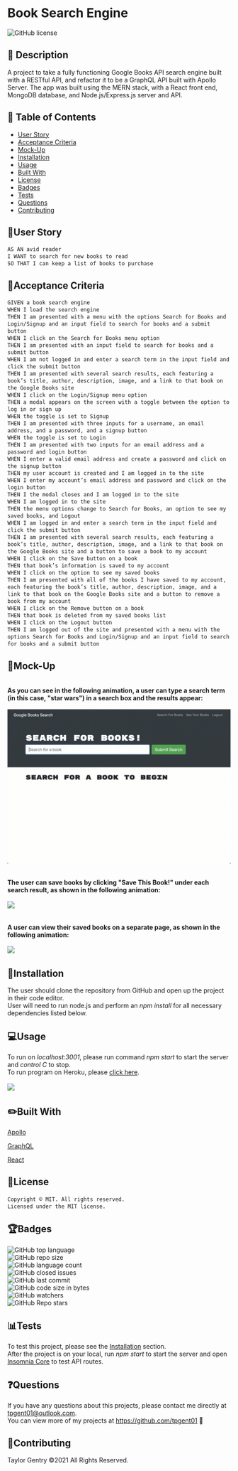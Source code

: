 # Book Search Engine
![GitHub license](https://img.shields.io/badge/license-MIT-blue.svg)


## 💬 Description 
A project to take a fully functioning Google Books API search engine built with a RESTful API, and refactor it to be a GraphQL API built with Apollo Server. The app was built using the MERN stack, with a React front end, MongoDB database, and Node.js/Express.js server and API. 


## 📓 Table of Contents

* [User Story](#user-story)
* [Acceptance Criteria](#acceptance-criteria)
* [Mock-Up](#mock-up)
* [Installation](#installation)
* [Usage](#usage)
* [Built With](#built-with)
* [License](#license)
* [Badges](#badges)
* [Tests](#tests)
* [Questions](#questions)
* [Contributing](#contributing)


## 🧠User Story
```
AS AN avid reader
I WANT to search for new books to read
SO THAT I can keep a list of books to purchase
```


## 🧩Acceptance Criteria
```
GIVEN a book search engine
WHEN I load the search engine
THEN I am presented with a menu with the options Search for Books and Login/Signup and an input field to search for books and a submit button
WHEN I click on the Search for Books menu option
THEN I am presented with an input field to search for books and a submit button
WHEN I am not logged in and enter a search term in the input field and click the submit button
THEN I am presented with several search results, each featuring a book’s title, author, description, image, and a link to that book on the Google Books site
WHEN I click on the Login/Signup menu option
THEN a modal appears on the screen with a toggle between the option to log in or sign up
WHEN the toggle is set to Signup
THEN I am presented with three inputs for a username, an email address, and a password, and a signup button
WHEN the toggle is set to Login
THEN I am presented with two inputs for an email address and a password and login button
WHEN I enter a valid email address and create a password and click on the signup button
THEN my user account is created and I am logged in to the site
WHEN I enter my account’s email address and password and click on the login button
THEN I the modal closes and I am logged in to the site
WHEN I am logged in to the site
THEN the menu options change to Search for Books, an option to see my saved books, and Logout
WHEN I am logged in and enter a search term in the input field and click the submit button
THEN I am presented with several search results, each featuring a book’s title, author, description, image, and a link to that book on the Google Books site and a button to save a book to my account
WHEN I click on the Save button on a book
THEN that book’s information is saved to my account
WHEN I click on the option to see my saved books
THEN I am presented with all of the books I have saved to my account, each featuring the book’s title, author, description, image, and a link to that book on the Google Books site and a button to remove a book from my account
WHEN I click on the Remove button on a book
THEN that book is deleted from my saved books list
WHEN I click on the Logout button
THEN I am logged out of the site and presented with a menu with the options Search for Books and Login/Signup and an input field to search for books and a submit button  
```


## 🎨Mock-Up
<br>**As you can see in the following animation, a user can type a search term (in this case, "star wars") in a search box and the results appear:**</br>
<br>![](assets/mock-up1.gif)</br>

<br>**The user can save books by clicking "Save This Book!" under each search result, as shown in the following animation:**</br>
<br>![](assets/mock-up2.gif)</br>

<br>**A user can view their saved books on a separate page, as shown in the following animation:**</br>
<br>![](assets/mock-up3.gif)</br>


## 🔌Installation

The user should clone the repository from GitHub and open up the project in their code editor.
<br>User will need to run node.js and perform an _npm install_ for all necessary dependencies listed below.</br>


## 💻Usage 
To run on _localhost:3001_, please run command _npm start_ to start the server and _control C_ to stop.
<br>To run program on Heroku, please [click here](https://thawing-mesa-03929.herokuapp.com/).</br>
<br>![](assets/example.gif)</br>


## ✏️Built With
<p><a href="https://www.apollographql.com/">Apollo</a></p>
<p><a href="https://graphql.org/">GraphQL</a></p>
<p><a href="https://reactjs.org/">React</a></p>


## 🔐License
```
Copyright © MIT. All rights reserved. 
Licensed under the MIT license.
```


## 🏆Badges

![GitHub top language](https://img.shields.io/github/languages/top/tpgent01/book-search-engine?color=red&style=plastic)
<br>![GitHub repo size](https://img.shields.io/github/repo-size/tpgent01/book-search-engine?color=orange&style=plastic)</br>
![GitHub language count](https://img.shields.io/github/languages/count/tpgent01/book-search-engine?color=yellow&style=plastic)
<br>![GitHub closed issues](https://img.shields.io/github/issues-closed/tpgent01/book-search-engine?color=brightgreen&style=plastic)</br>
![GitHub last commit](https://img.shields.io/github/last-commit/tpgent01/book-search-engine?color=blueviolet&style=plastic)
<br>![GitHub code size in bytes](https://img.shields.io/github/languages/code-size/tpgent01/book-search-engine?color=ff69b4&style=plastic)</br>
![GitHub watchers](https://img.shields.io/github/watchers/tpgent01/book-search-engine?style=social)
<br>![GitHub Repo stars](https://img.shields.io/github/stars/tpgent01/book-search-engine?style=social)</br>



## 📊Tests

To test this project, please see the [Installation](#installation) section.
<br>After the project is on your local, run _npm start_ to start the server and open [Insomnia Core](https://insomnia.rest/products/insomnia) to test API routes.</br>


## ❓Questions

If you have any questions about this projects, please contact me directly at tpgent01@outlook.com. 
<br>You can view more of my projects at https://github.com/tpgent01 👾</br>


## 📌Contributing

Taylor Gentry ©2021 All Rights Reserved.
